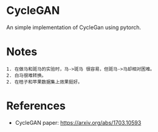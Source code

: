 # CycleGAN
An simple implementation of CycleGan using pytorch.

# Notes
    1. 在做马和斑马的实验时，马->斑马 很容易，但斑马->马却相对困难。
    2. 白马很难转换。
    2. 在桔子和苹果数据集上效果挺好。

# References
*   CycleGAN paper: https://arxiv.org/abs/1703.10593